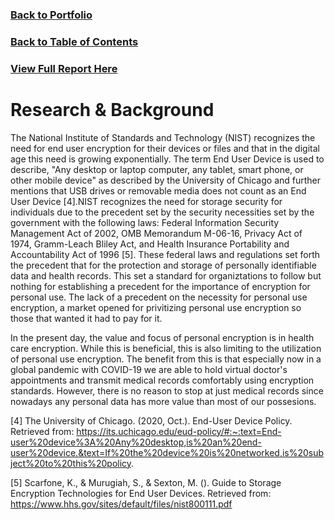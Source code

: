 ### [Back to Portfolio](index.md)

### [Back to Table of Contents](seniorproject.md)

### [View Full Report Here](fullReport.md)

Research & Background
====================
The National Institute of Standards and Technology (NIST) recognizes the need for end user encryption for their devices or files and that in the digital age this need is growing exponentially. The term End User Device is used to describe, "Any desktop or laptop computer, any tablet, smart phone, or other mobile device" as described by the University of Chicago and further mentions that USB drives or removable media does not count as an End User Device [4].NIST recognizes the need for storage security for individuals due to the precedent set by the security necessities set by the government with the following laws: Federal Information Security Management Act of 2002, OMB Memorandum M-06-16, Privacy Act of 1974, Gramm-Leach Bliley Act, and Health Insurance Portability and Accountability Act of 1996 [5]. 
These federal laws and regulations set forth the precedent that for the protection and storage of personally identifiable data and health records. This set a standard for organiztations to follow but nothing for establishing a precedent for the importance of encryption for personal use. The lack of a precedent on the necessity for personal use encryption, a market opened for privitizing personal use encryption so those that wanted it had to pay for it.


In the present day, the value and focus of personal encryption is in health care encryption. While this is beneficial, this is also limiting to the utilization of personal use encryption. The benefit from this is that especially now in a global pandemic with COVID-19 we are able to hold virtual doctor's appointments and transmit medical records comfortably using encryption standards. However, there is no reason to stop at just medical records since nowadays any personal data has more value than most of our possesions.

[4] The University of Chicago. (2020, Oct.). End-User Device Policy.
  Retrieved from: https://its.uchicago.edu/eud-policy/#:~:text=End-user%20device%3A%20Any%20desktop,is%20an%20end-user%20device.&text=If%20the%20device%20is%20networked,is%20subject%20to%20this%20policy.
  
[5] Scarfone, K., & Murugiah, S., & Sexton, M. (). Guide to Storage Encryption Technologies for End User Devices.
  Retrieved from: https://www.hhs.gov/sites/default/files/nist800111.pdf
